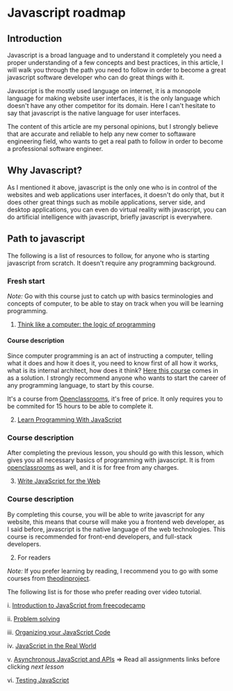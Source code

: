 # Javascript roadmap

## Introduction
Javascript is a broad language and to understand it completely you need a proper understanding of a few concepts and best practices, in this article, I will walk you through the path you need to follow in order to become a great javascript software developer who can do great things with it.

Javascript is the mostly used language on internet, it is a monopole language for making website user interfaces, it is the only language which doesn't have any other competitor for its domain. Here I can't hesitate to say that javascript is the native language for user interfaces.

The content of this article are my personal opinions, but I strongly believe that are accurate and reliable to help any new comer to softaware engineering field, who wants to get a real path to follow in order to become a professional software engineer.

## Why Javascript?
As I mentioned it above, javascript is the only one who is in control of the websites and web applications user interfaces, it doesn't do only that, but it does other great things such as mobile applications, server side, and desktop applications, you can even do virtual reality with javascript, you can do artificial intelligence with javascript, briefly javascript is everywhere.

## Path to javascript
The following is a list of resources to follow, for anyone who is starting javascript from scratch. It doesn't require any programming background.

### Fresh start
 *Note:* Go with this course just to catch up with basics terminologies and concepts of computer, to be able to stay on track when you will be learning programming.

 1. [Think like a computer: the logic of programming](https://openclassrooms.com/en/courses/5261196-think-like-a-computer-the-logic-of-programming)

 #### Course description
 Since computer programming is an act of instructing a computer, telling what it does and how it does it, you need to know first of all how it works, what is its internal architect, how does it think? [Here this course](https://openclassrooms.com/en/courses/5261196-think-like-a-computer-the-logic-of-programming) comes in as a solution. I strongly recommend anyone who wants to start the career of any programming language, to start by this course.

 It's a course from [Openclassrooms](https://openclassrooms.com/), it's free of price. It only requires you to be commited for 15 hours to be able to complete it.

2. [Learn Programming With JavaScript](https://openclassrooms.com/en/courses/5664271-learn-programming-with-javascript)

### Course description
After completing the previous lesson, you should go with this lesson, which gives you all necessary basics of programming with javascript. It is from [openclassrooms](https://openclassrooms.com/) as well, and it is for free from any charges.

3. [Write JavaScript for the Web](https://openclassrooms.com/en/courses/5493201-write-javascript-for-the-web)

### Course description
By completing this course, you will be able to write javascript for any website, this means that course will make you a frontend web developer, as I said before, javascript is the native language of the web technologies. This course is recommended for front-end developers, and full-stack developers.

2. For readers

*Note:* If you prefer learning by reading, I recommend you to go with some courses from [theodinproject](https://www.theodinproject.com/courses/javascript?ref=lnav).

The following list is for those who prefer reading over video tutorial.

i. [Introduction to JavaScript from freecodecamp](https://www.freecodecamp.org/learn/javascript-algorithms-and-data-structures/basic-javascript/)

ii. [Problem solving](https://www.theodinproject.com/courses/javascript/lessons/problem-solving-javascript)

iii. [Organizing your JavaScript Code](https://www.theodinproject.com/courses/javascript/lessons/introduction)

iv. [JavaScript in the Real World](https://www.theodinproject.com/courses/javascript/lessons/linting)

v. [Asynchronous JavaScript and APIs](https://www.theodinproject.com/courses/javascript/lessons/json) => Read all assignments links before clicking *next lesson*

vi. [Testing JavaScript](https://www.theodinproject.com/courses/javascript/lessons/testing-basics)




